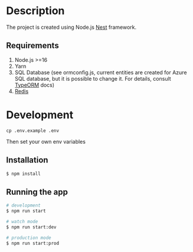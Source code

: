 # Description

The project is created using Node.js [Nest](https://github.com/nestjs/nest) framework.

## Requirements

1. Node.js >=16
2. Yarn
3. SQL Database (see ormconfig.js, current entities are created for Azure SQL database, but it is possible to change it.
   For details, consult [TypeORM](https://typeorm.io/) docs)
4. [Redis](https://redis.io/)

# Development

`cp .env.example .env`

Then set your own env variables

## Installation

```bash
$ npm install
```

## Running the app

```bash
# development
$ npm run start

# watch mode
$ npm run start:dev

# production mode
$ npm run start:prod
```

